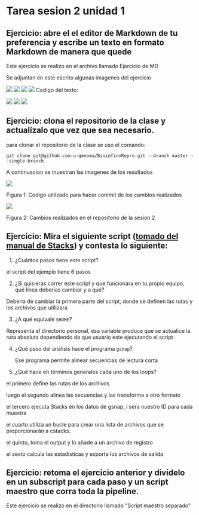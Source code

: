 # Tarea sesion 2 unidad 1

## **Ejercicio:** abre el el editor de Markdown de tu preferencia y escribe un texto en formato Markdown de manera que quede

Este ejercicio se realizo en el archivo llamado Ejercicio de MD

Se adjuntan en este escrito algunas imagenes del ejercicio

![](./image/1.png)
![](./image/2.png)
![](./image/3.png)
![](./image/4.png)
Codigo del texto:

![](./image/5.png)
![](./image/6.png)
![](./image/7.png)

## **Ejercicio:** clona el repositorio de la clase y actualízalo que vez que sea necesario.

para clonar el repositorio de la clase se uso el comando:

`git clone git@github.com:u-genoma/BioinfinvRepro.git --branch master --single-branch`

A continuacion se muestran las imagenes de los resultados

![](./image/git%20de%20la%20modificacion%20de%20la%20sesion%202%20Unidad%201.png)

Figura 1: Codigo utilizado para hacer commit de los cambios realizados

![](./image/Modificacion%20de%20la%20sesion%202%20Unidad%201.png)

Figura 2: Cambios realizados en el repositorio de la sesion 2

## **Ejercicio:** Mira el siguiente script ([tomado del manual de Stacks](http://catchenlab.life.illinois.edu/stacks/manual/#phand)) y contesta lo siguiente:

1. ¿Cuántos pasos tiene este script?

el script del ejemplo tiene 6 pasos

2. ¿Si quisieras correr este script y que funcionara en tu propio equipo, qué línea deberías cambiar y a qué?

Deberia de cambiar la primera parte del script, donde se definen las rutas y los archivos que utilizara

3. ¿A qué equivale `$HOME`?

Representa el directorio personal, esa variable produce que se actualice la ruta absoluta dependiendo de que usuario este ejecutando el script

4. ¿Qué paso del análisis hace el programa `gsnap`?
   
   Ese programa permite alinear secuencias de lectura corta

5. ¿Qué hace en términos generales cada uno de los loops?

el primero define las rutas de los archivos

luego el segundo alinea las secuencias y las transforma a otro formato

el tercero ejecuta Stacks en los datos de gsnap, i sera nuestro ID para cada muestra

el cuarto utiliza un bucle para crear una lista de archivos que se proporcionarán a cstacks.

el quinto, toma el output y lo añade a un archivo de registro

el sexto calcula las estadisticas y exporta los archivos de salida

## **Ejercicio**: retoma el ejercicio anterior y divídelo en un subscript para cada paso y un script maestro que corra toda la pipeline.

Este ejercicio se realizo en el directorio llamado "Script maestro separado"
